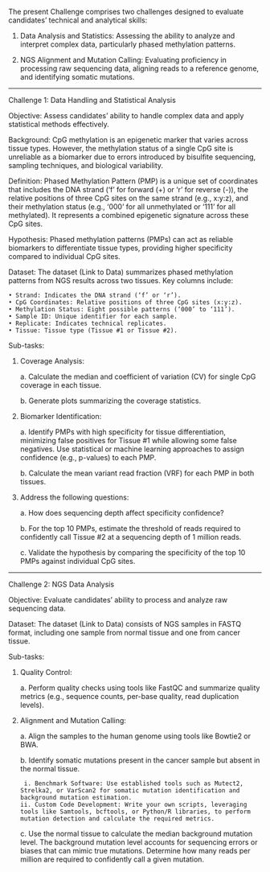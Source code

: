 The present Challenge comprises two challenges designed to evaluate candidates’ technical and analytical skills:

1. Data Analysis and Statistics: Assessing the ability to analyze and interpret complex data, particularly phased methylation patterns.
   
2. NGS Alignment and Mutation Calling: Evaluating proficiency in processing raw sequencing data, aligning reads to a reference genome, and identifying somatic mutations.

______________________________________________________________________________

Challenge 1: Data Handling and Statistical Analysis

Objective: Assess candidates’ ability to handle complex data and apply statistical methods effectively.

Background: CpG methylation is an epigenetic marker that varies across tissue types. However, the methylation status of a single CpG site is unreliable as a biomarker due to errors introduced by bisulfite sequencing, sampling techniques, and biological variability.

Definition: Phased Methylation Pattern (PMP) is a unique set of coordinates that includes the DNA strand (‘f’ for forward (+) or ‘r’ for reverse (-)), the relative positions of three CpG sites on the same strand (e.g., x:y:z), and their methylation status (e.g., ‘000’ for all unmethylated or ‘111’ for all methylated). It represents a combined epigenetic signature across these CpG sites.

Hypothesis: Phased methylation patterns (PMPs) can act as reliable biomarkers to differentiate tissue types, providing higher specificity compared to individual CpG sites.

Dataset: The dataset (Link to Data) summarizes phased methylation patterns from NGS results across two tissues. Key columns include:

    • Strand: Indicates the DNA strand (‘f’ or ‘r’).
    • CpG Coordinates: Relative positions of three CpG sites (x:y:z).
    • Methylation Status: Eight possible patterns (‘000’ to ‘111’).
    • Sample ID: Unique identifier for each sample.
    • Replicate: Indicates technical replicates.
    • Tissue: Tissue type (Tissue #1 or Tissue #2).

Sub-tasks:

1. Coverage Analysis:

    a. Calculate the median and coefficient of variation (CV) for single CpG coverage in each tissue.

    b. Generate plots summarizing the coverage statistics.

2. Biomarker Identification:
   
    a. Identify PMPs with high specificity for tissue differentiation, minimizing false positives for Tissue #1 while allowing some false negatives. Use statistical or machine learning        approaches to assign confidence (e.g., p-values) to each PMP.

    b. Calculate the mean variant read fraction (VRF) for each PMP in both tissues.

3. Address the following questions:
 
    a. How does sequencing depth affect specificity confidence?
   
    b. For the top 10 PMPs, estimate the threshold of reads required to confidently call Tissue #2 at a sequencing depth of 1 million reads.
   
    c. Validate the hypothesis by comparing the specificity of the top 10 PMPs against individual CpG sites.

___________________________________________________________________________

Challenge 2: NGS Data Analysis

Objective: Evaluate candidates’ ability to process and analyze raw sequencing data.

Dataset: The dataset (Link to Data) consists of NGS samples in FASTQ format, including one sample from normal tissue and one from cancer tissue.

Sub-tasks:

1. Quality Control:
     
      a. Perform quality checks using tools like FastQC and summarize quality metrics (e.g., sequence counts, per-base quality, read duplication levels).

2. Alignment and Mutation Calling:

      a. Align the samples to the human genome using tools like Bowtie2 or BWA.
   
      b. Identify somatic mutations present in the cancer sample but absent in the normal tissue.
   
        i. Benchmark Software: Use established tools such as Mutect2, Strelka2, or VarScan2 for somatic mutation identification and background mutation estimation.
       ii. Custom Code Development: Write your own scripts, leveraging tools like Samtools, bcftools, or Python/R libraries, to perform mutation detection and calculate the required metrics.
   
      c. Use the normal tissue to calculate the median background mutation level. The background mutation level accounts for sequencing errors or biases that can mimic true mutations.           Determine how many reads per million are required to confidently call a given mutation.
